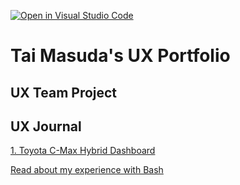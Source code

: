 [![Open in Visual Studio Code](https://classroom.github.com/assets/open-in-vscode-f059dc9a6f8d3a56e377f745f24479a46679e63a5d9fe6f495e02850cd0d8118.svg)](https://classroom.github.com/online_ide?assignment_repo_id=6804340&assignment_repo_type=AssignmentRepo)
# Tai Masuda's UX Portfolio


## UX Team Project


## UX Journal

[1. Toyota C-Max Hybrid Dashboard](https://github.com/UsabilityEngineering/ux-portfolio-tmasuda14/blob/master/j01/README.md)

[Read about my experience with Bash](j01/)
